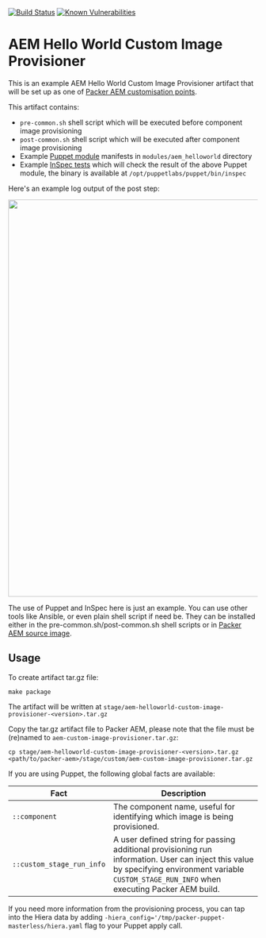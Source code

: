 [![Build Status](https://github.com/shinesolutions/aem-helloworld-custom-image-provisioner/workflows/CI/badge.svg)](https://github.com/shinesolutions/aem-helloworld-custom-image-provisioner/actions?query=workflow%3ACI)
[![Known Vulnerabilities](https://snyk.io/test/github/shinesolutions/aem-helloworld-custom-image-provisioner/badge.svg)](https://snyk.io/test/github/shinesolutions/aem-helloworld-custom-image-provisioner)

# AEM Hello World Custom Image Provisioner

This is an example AEM Hello World Custom Image Provisioner artifact that will be set up as one of [Packer AEM customisation points](https://github.com/shinesolutions/packer-aem/blob/main/docs/customisation-points.md#custom-image-provisioner).

This artifact contains:
* `pre-common.sh` shell script which will be executed before component image provisioning
* `post-common.sh` shell script which will be executed after component image provisioning
* Example [Puppet module](https://puppet.com/docs/puppet/5.3/modules_fundamentals.html) manifests in `modules/aem_helloworld` directory
* Example [InSpec tests](https://www.inspec.io/) which will check the result of the above Puppet module, the binary is available at `/opt/puppetlabs/puppet/bin/inspec`

Here's an example log output of the post step:

<img src="https://raw.githubusercontent.com/shinesolutions/aem-helloworld-custom-image-provisioner/master/docs/post-step-log.png" width="800"/>

The use of Puppet and InSpec here is just an example. You can use other tools like Ansible, or even plain shell script if need be. They can be installed either in the pre-common.sh/post-common.sh shell scripts or in [Packer AEM source image](https://github.com/shinesolutions/packer-aem/blob/main/docs/customisation-points.md#source-image).

## Usage

To create artifact tar.gz file:

    make package

The artifact will be written at `stage/aem-helloworld-custom-image-provisioner-<version>.tar.gz`

Copy the tar.gz artifact file to Packer AEM, please note that the file must be (re)named to `aem-custom-image-provisioner.tar.gz`:

    cp stage/aem-helloworld-custom-image-provisioner-<version>.tar.gz <path/to/packer-aem>/stage/custom/aem-custom-image-provisioner.tar.gz

If you are using Puppet, the following global facts are available:

| Fact | Description |
|------|-------------|
| `::component` | The component name, useful for identifying which image is being provisioned. |
| `::custom_stage_run_info` | A user defined string for passing additional provisioning run information. User can inject this value by specifying environment variable `CUSTOM_STAGE_RUN_INFO` when executing Packer AEM build. |

If you need more information from the provisioning process, you can tap into the Hiera data by adding `-hiera_config='/tmp/packer-puppet-masterless/hiera.yaml` flag to your Puppet apply call.
